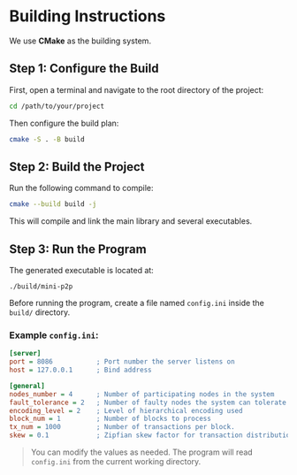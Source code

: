 # Building Instructions

We use **CMake** as the building system.

## Step 1: Configure the Build

First, open a terminal and navigate to the root directory of the project:

```bash
cd /path/to/your/project
```

Then configure the build plan:

```bash
cmake -S . -B build
```

## Step 2: Build the Project

Run the following command to compile:

```bash
cmake --build build -j
```

This will compile and link the main library and several executables.

## Step 3: Run the Program

The generated executable is located at:

```
./build/mini-p2p
```

Before running the program, create a file named `config.ini` inside the `build/` directory.

### Example `config.ini`:

```ini
[server]
port = 8086           ; Port number the server listens on
host = 127.0.0.1      ; Bind address

[general]
nodes_number = 4      ; Number of participating nodes in the system
fault_tolerance = 2   ; Number of faulty nodes the system can tolerate
encoding_level = 2    ; Level of hierarchical encoding used
block_num = 1         ; Number of blocks to process
tx_num = 1000         ; Number of transactions per block.
skew = 0.1            ; Zipfian skew factor for transaction distribution
```

> You can modify the values as needed. The program will read `config.ini` from the current working directory.
